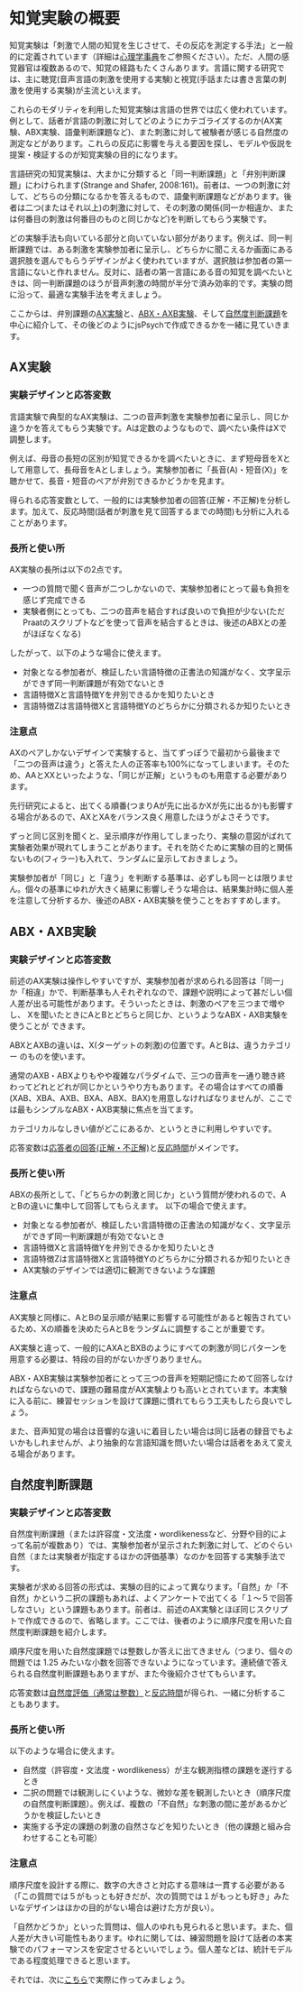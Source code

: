 # 知覚実験の概要
<!--文責: 黄-->

知覚実験は「刺激で人間の知覚を生じさせて、その反応を測定する手法」と一般的に定義されています（詳細は[心理学事典](https://kotobank.jp/word/%E7%9F%A5%E8%A6%9A-95870)をご参照ください）。ただ、人間の感覚器官は複数あるので、知覚の経路もたくさんあります。言語に関する研究では、主に聴覚(音声言語の刺激を使用する実験)と視覚(手話または書き言葉の刺激を使用する実験)が主流といえます。

これらのモダリティを利用した知覚実験は言語の世界では広く使われています。例として、話者が言語の刺激に対してどのようにカテゴライズするのか(AX実験、ABX実験、語彙判断課題など)、また刺激に対して被験者が感じる自然度の測定などがあります。これらの反応に影響を与える要因を探し、モデルや仮説を提案・検証するのが知覚実験の目的になります。

言語研究の知覚実験は、大まかに分類すると「同一判断課題」と「弁別判断課題」にわけられます(Strange and Shafer, 2008:161)。前者は、一つの刺激に対して、どちらの分類になるかを答えるもので、語彙判断課題などがあります。後者は二つ(またはそれ以上)の刺激に対して、その刺激の関係(同一か相違か、または何番目の刺激は何番目のものと同じかなど)を判断してもらう実験です。

どの実験手法も向いている部分と向いていない部分があります。例えば、同一判断課題では、ある刺激を実験参加者に呈示し、どちらかに聞こえるか画面にある選択肢を選んでもらうデザインがよく使われていますが、選択肢は参加者の第一言語にないと作れません。反対に、話者の第一言語にある音の知覚を調べたいときは、同一判断課題のほうが音声刺激の時間が半分で済み効率的です。実験の問に沿って、最適な実験手法を考えましょう。

ここからは、弁別課題の[AX実験]()と、[ABX・AXB実験]()、そして[自然度判断課題]()を中心に紹介して、その後どのようにjsPsychで作成できるかを一緒に見ていきます。

<!--TODO: 上にリンクを入れる-->

## AX実験

### 実験デザインと応答変数

言語実験で典型的なAX実験は、二つの音声刺激を実験参加者に呈示し、同じか違うかを答えてもらう実験です。Aは定数のようなもので、調べたい条件はXで調整します。

例えば、母音の長短の区別が知覚できるかを調べたいときに、まず短母音をXとして用意して、長母音をAとしましょう。実験参加者に「長音(A)・短音(X)」を聴かせて、長音・短音のペアが弁別できるかどうかを見ます。

得られる応答変数として、一般的には実験参加者の回答(正解・不正解)を分析します。加えて、反応時間(話者が刺激を見て回答するまでの時間)も分析に入れることがあります。

### 長所と使い所

AX実験の長所は以下の2点です。

- 一つの質問で聞く音声が二つしかないので、実験参加者にとって最も負担を感じず完成できる
- 実験者側にとっても、二つの音声を結合すれば良いので負担が少ない(ただPraatのスクリプトなどを使って音声を結合するときは、後述のABXとの差がほぼなくなる)

したがって、以下のような場合に使えます。

- 対象となる参加者が、検証したい言語特徴の正書法の知識がなく、文字呈示ができず同一判断課題が有効でないとき
- 言語特徴Xと言語特徴Yを弁別できるかを知りたいとき
- 言語特徴Zは言語特徴Xと言語特徴Yのどちらかに分類されるか知りたいとき

### 注意点

AXのペアしかないデザインで実験すると、当てずっぽうで最初から最後まで「二つの音声は違う」と答えた人の正答率も100%になってしまいます。そのため、AAとXXといったような、「同じが正解」というものも用意する必要があります。

先行研究によると、出てくる順番(つまりAが先に出るかXが先に出るか)も影響する場合があるので、AXとXAをバランス良く用意したほうがよさそうです。

ずっと同じ区別を聞くと、呈示順序が作用してしまったり、実験の意図がばれて実験者効果が現れてしまうことがあります。それを防ぐために実験の目的と関係ないもの(フィラー)も入れて、ランダムに呈示しておきましょう。

実験参加者が「同じ」と「違う」を判断する基準は、必ずしも同一とは限りません。個々の基準にゆれが大きく結果に影響しそうな場合は、結果集計時に個人差を注意して分析するか、後述のABX・AXB実験を使うことをおすすめします。

<!--TODO:
理解度確認課題、のようなものがあると良いかも。
あと、段階的に刺激を変えて
カテゴリカルなしきい値を探りたい場合にも使える。
(意義があるかはさておき)
-->
<!--TODO: リンクを追加-->

## ABX・AXB実験

### 実験デザインと応答変数

前述のAX実験は操作しやすいですが、実験参加者が求められる回答は「同一」か「相違」かで、判断基準も人それぞれなので、課題や説明によって甚だしい個 人差が出る可能性があります。そういったときは、刺激のペアを三つまで増やし、 Xを聞いたときにAとBとどちらと同じか、というようなABX・AXB実験を使うことが できます。

ABXとAXBの違いは、X(ターゲットの刺激)の位置です。AとBは、違うカテゴリー のものを使います。

通常のAXB・ABXよりもやや複雑なパラダイムで、三つの音声を一通り聴き終 わってどれとどれが同じかというやり方もあります。その場合はすべての順番(XAB、XBA、AXB、BXA、ABX、BAX)を用意しなければなりませんが、ここでは最もシンプルなABX・AXB実験に焦点を当てます。

カテゴリカルなしきい値がどこにあるか、というときに利用しやすいです。

応答変数は<u>応答者の回答(正解・不正解)</u>と<u>反応時間</u>がメインです。

### 長所と使い所

ABXの長所として、「どちらかの刺激と同じか」という質問が使われるので、AとBの違いに集中して回答してもらえます。
以下の場合で使えます。

- 対象となる参加者が、検証したい言語特徴の正書法の知識がなく、文字呈示ができず同一判断課題が有効でないとき
- 言語特徴Xと言語特徴Yを弁別できるかを知りたいとき
- 言語特徴Zは言語特徴Xと言語特徴Yのどちらかに分類されるか知りたいとき
- AX実験のデザインでは適切に観測できないような課題

### 注意点

AX実験と同様に、AとBの呈示順が結果に影響する可能性があると報告されているため、Xの順番を決めたらAとBをランダムに調整することが重要です。

AX実験と違って、一般的にAXAとBXBのようにすべての刺激が同じパターンを用意する必要は、特段の目的がないかぎりありません。

ABX・AXB実験は実験参加者にとって三つの音声を短期記憶にためて回答しなければならないので、課題の難易度がAX実験よりも高いとされています。本実験に入る前に、練習セッションを設けて課題に慣れてもらう工夫もしたら良いでしょう。

また、音声知覚の場合は音響的な違いに着目したい場合は同じ話者の録音でもよいかもしれませんが、より抽象的な言語知識を問いたい場合は話者をあえて変える場合があります。

<!--TODO: リンクを追加-->

## 自然度判断課題

### 実験デザインと応答変数

自然度判断課題（または許容度・文法度・wordlikenessなど、分野や目的によって名前が複数あり）では、実験参加者が呈示された刺激に対して、どのぐらい自然（または実験者が指定するほかの評価基準）なのかを回答する実験手法です。

実験者が求める回答の形式は、実験の目的によって異なります。「自然」か「不自然」かという二択の課題もあれば、よくアンケートで出てくる「１〜５で回答しなさい」という課題もあります。前者は、前述のAX実験とほぼ同じスクリプトで作成できるので、省略します。ここでは、後者のように順序尺度を用いた自然度判断課題を紹介します。

順序尺度を用いた自然度課題では整数しか答えに出てきません（つまり、個々の問題では 1.25 みたいな小数を回答できないようになっています。連続値で答えられる自然度判断課題もありますが、また今後紹介させてもらいます。

応答変数は<u>自然度評価（通常は整数）</u>と<u>反応時間</u>が得られ、一緒に分析することもあります。

### 長所と使い所

以下のような場合に使えます。

- 自然度（許容度・文法度・wordlikeness）が主な観測指標の課題を遂行するとき
- 二択の問題では観測しにくいような、微妙な差を観測したいとき（順序尺度の自然度判断課題）。例えば、複数の「不自然」な刺激の間に差があるかどうかを検証したいとき
- 実施する予定の課題の刺激の自然さなどを知りたいとき（他の課題と組み合わせすることも可能）

### 注意点

順序尺度を設計する際に、数字の大きさと対応する意味は一貫する必要がある（「この質問では５がもっとも好きだが、次の質問では１がもっとも好き」みたいなデザインはほかの目的がない場合は避けた方が良い）。

「自然かどうか」といった質問は、個人のゆれも見られると思います。また、個人差が大きい可能性もあります。ゆれに関しては、練習問題を設けて話者の本実験でのパフォーマンスを安定させるといいでしょう。個人差などは、統計モデルである程度処理できると思います。

それでは、次に[こちら](../02_perception_hands_on/)で実際に作ってみましょう。
<!--TODO: リンクを追加-->
<!--TODO: コードはGistを利用する-->

